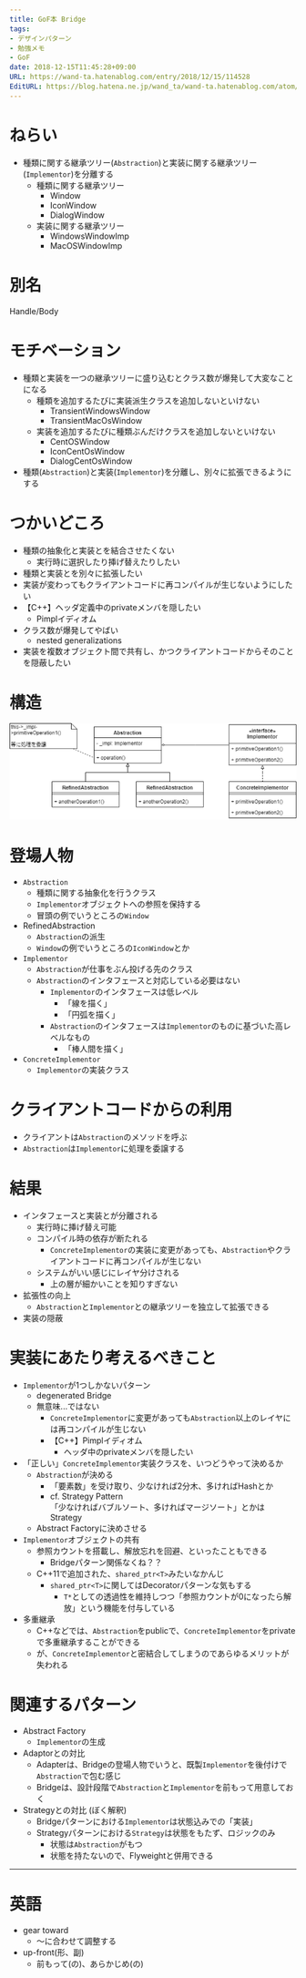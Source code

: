 ```yaml
---
title: GoF本 Bridge
tags:
- デザインパターン
- 勉強メモ
- GoF
date: 2018-12-15T11:45:28+09:00
URL: https://wand-ta.hatenablog.com/entry/2018/12/15/114528
EditURL: https://blog.hatena.ne.jp/wand_ta/wand-ta.hatenablog.com/atom/entry/10257846132685122377
---
```




# ねらい

- 種類に関する継承ツリー(`Abstraction`)と実装に関する継承ツリー(`Implementor`)を分離する
    - 種類に関する継承ツリー
        - Window
        - IconWindow
        - DialogWindow
    - 実装に関する継承ツリー
        - WindowsWindowImp
        - MacOSWindowImp

# 別名

Handle/Body


# モチベーション

- 種類と実装を一つの継承ツリーに盛り込むとクラス数が爆発して大変なことになる
    - 種類を追加するたびに実装派生クラスを追加しないといけない
        - TransientWindowsWindow
        - TransientMacOsWindow
    - 実装を追加するたびに種類ぶんだけクラスを追加しないといけない
        - CentOSWindow
        - IconCentOsWindow
        - DialogCentOsWindow
- 種類(`Abstraction`)と実装(`Implementor`)を分離し、別々に拡張できるようにする


# つかいどころ

- 種類の抽象化と実装とを結合させたくない
    - 実行時に選択したり挿げ替えたりしたい
- 種類と実装とを別々に拡張したい
- 実装が変わってもクライアントコードに再コンパイルが生じないようにしたい
- 【C++】ヘッダ定義中のprivateメンバを隠したい
    - Pimplイディオム
- クラス数が爆発してやばい
    - nested generalizations
- 実装を複数オブジェクト間で共有し、かつクライアントコードからそのことを隠蔽したい

# 構造

![20181215114748](../../../imgs/20181215114748.png)

# 登場人物

- `Abstraction`
    - 種類に関する抽象化を行うクラス
    - `Implementor`オブジェクトへの参照を保持する
    - 冒頭の例でいうところの`Window`
- RefinedAbstraction
    - `Abstraction`の派生
    - `Window`の例でいうところの`IconWindow`とか
- `Implementor`
    - `Abstraction`が仕事をぶん投げる先のクラス
    - `Abstraction`のインタフェースと対応している必要はない
        - `Implementor`のインタフェースは低レベル
            - 「線を描く」
            - 「円弧を描く」
        - `Abstraction`のインタフェースは`Implementor`のものに基づいた高レベルなもの
            - 「棒人間を描く」
- `ConcreteImplementor`
    - `Implementor`の実装クラス
    
    
# クライアントコードからの利用

- クライアントは`Abstraction`のメソッドを呼ぶ
- `Abstraction`は`Implementor`に処理を委譲する


# 結果

- インタフェースと実装とが分離される
    - 実行時に挿げ替え可能
    - コンパイル時の依存が断たれる
        - `ConcreteImplementor`の実装に変更があっても、`Abstraction`やクライアントコードに再コンパイルが生じない
    - システムがいい感じにレイヤ分けされる
        - 上の層が細かいことを知りすぎない
- 拡張性の向上
    - `Abstraction`と`Implementor`との継承ツリーを独立して拡張できる
- 実装の隠蔽


# 実装にあたり考えるべきこと

- `Implementor`が1つしかないパターン
    - degenerated Bridge
    - 無意味...ではない
        - `ConcreteImplementor`に変更があっても`Abstraction`以上のレイヤには再コンパイルが生じない
        - 【C++】Pimplイディオム
            - ヘッダ中のprivateメンバを隠したい
- 「正しい」`ConcreteImplementor`実装クラスを、いつどうやって決めるか
    - `Abstraction`が決める
        - 「要素数」を受け取り、少なければ2分木、多ければHashとか
        - cf. Strategy Pattern  
          「少なければバブルソート、多ければマージソート」とかはStrategy
    - Abstract Factoryに決めさせる
- `Implementor`オブジェクトの共有
    - 参照カウントを搭載し、解放忘れを回避、といったこともできる
        - Bridgeパターン関係なくね？？
    - C++11で追加された、`shared_ptr<T>`みたいなかんじ
        - `shared_ptr<T>`に関してはDecoratorパターンな気もする
            - `T*`としての透過性を維持しつつ「参照カウントが0になったら解放」という機能を付与している
- 多重継承
    - C++などでは、`Abstraction`をpublicで、`ConcreteImplementor`をprivateで多重継承することができる
    - が、`ConcreteImplementor`と密結合してしまうのであらゆるメリットが失われる


# 関連するパターン

- Abstract Factory
    - `Implementor`の生成
- Adaptorとの対比
    - Adapterは、Bridgeの登場人物でいうと、既製`Implementor`を後付けで`Abstraction`で包む感じ
    - Bridgeは、設計段階で`Abstraction`と`Implementor`を前もって用意しておく
- Strategyとの対比 (ぼく解釈)
    - Bridgeパターンにおける`Implementor`は状態込みでの「実装」
    - Strategyパターンにおける`Strategy`は状態をもたず、ロジックのみ
        - 状態は`Abstraction`がもつ
        - 状態を持たないので、Flyweightと併用できる


----------------------------------------

# 英語

- gear toward
    - ～に合わせて調整する
- up-front(形、副)
    - 前もって(の)、あらかじめ(の)
